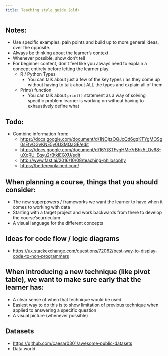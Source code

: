 ```yaml
---
title: Teaching style guide (old)
---
```


## Notes:

- Use specific examples, pain points and build up to more general ideas, over the opposite.
- Always be thinking about the learner’s context
- Whenever possible, show don’t tell
- For beginner content, don’t feel like you always need to explain a concept entirely before letting the learner play. 
  - R / Python Types
    - You can talk about just a few of the key types / as they come up without having to talk about ALL the types and explain all of them
  - Print() function
    - You can talk about `print()` statement as a way of solving specific problem learner is working on without having to exhaustively define what 


## Todo:
- Combine information from:
  - https://docs.google.com/document/d/1NOjtzOQJcQd6gqKTYgMOSg0sEtvOGyKNE5y0U3MQaGE/edit
  - https://docs.google.com/document/d/16YtSTFvgHMe7rBhk5LOv68-uXqRU-Eqyu2rBtklEGXU/edit
  - http://www.fast.ai/2016/10/08/teaching-philosophy
  - https://betterexplained.com/


## When planning a course, things that you should consider:

- The new superpowers / frameworks we want the learner to have when it comes to working with data
- Starting with a target project and work backwards from there to develop the course’scurriculum
- A visual language for the different concepts

## Ideas for code flow / logic diagrams

- https://ux.stackexchange.com/questions/72062/best-way-to-display-code-to-non-programmers

## When introducing a new technique (like pivot table), we want to make sure early that the learner has:

- A clear sense of when that technique would be used
- Easiest way to do this is to show limitation of previous technique when applied to answering a specific question
- A visual picture (whenever possible)

## Datasets 

- https://github.com/caesar0301/awesome-public-datasets
- Data.world 
